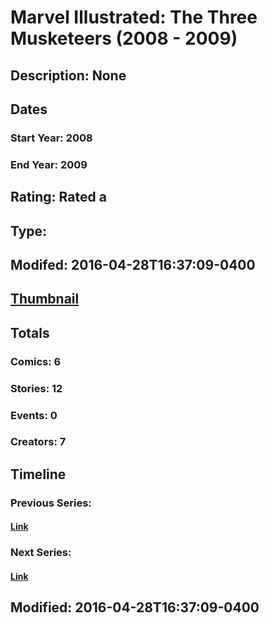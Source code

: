 # Marvel Illustrated: The Three Musketeers (2008 - 2009)
## Description: None
## Dates
### Start Year: 2008
### End Year: 2009
## Rating: Rated a
## Type: 
## Modifed: 2016-04-28T16:37:09-0400
## [Thumbnail](http://i.annihil.us/u/prod/marvel/i/mg/c/d0/4bb7c85a65f5f.jpg)
## Totals
### Comics: 6
### Stories: 12
### Events: 0
### Creators: 7
## Timeline
### Previous Series: 
#### [Link]()
### Next Series: 
#### [Link]()
## Modified: 2016-04-28T16:37:09-0400
